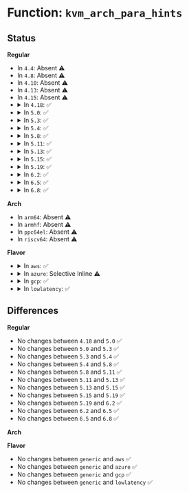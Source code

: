 # Function: <code>kvm_arch_para_hints</code>

## Status
<b>Regular</b>
<ul>
<li>
In <code>4.4</code>: Absent ⚠️
</li>
<li>
In <code>4.8</code>: Absent ⚠️
</li>
<li>
In <code>4.10</code>: Absent ⚠️
</li>
<li>
In <code>4.13</code>: Absent ⚠️
</li>
<li>
In <code>4.15</code>: Absent ⚠️
</li>
<li>
<details>
<summary>In <code>4.18</code>: ✅</summary>

```c
unsigned int kvm_arch_para_hints();
```

**Collision:** Unique Global

**Inline:** No

**Transformation:** False

**Instances:**

```
In arch/x86/kernel/kvm.c (ffffffff8106d3f0)
Location: arch/x86/kernel/kvm.c:617
Inline: False
Direct callers:
  - arch/x86/kernel/kvm.c:kvm_setup_pv_tlb_flush
  - arch/x86/kernel/kvm.c:kvm_guest_init
  - arch/x86/kernel/kvm.c:kvm_smp_prepare_cpus
  - arch/x86/kernel/kvm.c:kvm_spinlock_init
```
**Symbols:**

```
ffffffff8106d3f0-ffffffff8106d463: kvm_arch_para_hints (STB_GLOBAL)
```
</details>
</li>
<li>
<details>
<summary>In <code>5.0</code>: ✅</summary>

```c
unsigned int kvm_arch_para_hints();
```

**Collision:** Unique Global

**Inline:** No

**Transformation:** False

**Instances:**

```
In arch/x86/kernel/kvm.c (ffffffff810735c0)
Location: arch/x86/kernel/kvm.c:702
Inline: False
Direct callers:
  - arch/x86/kernel/kvm.c:kvm_setup_pv_tlb_flush
  - arch/x86/kernel/kvm.c:kvm_guest_init
  - arch/x86/kernel/kvm.c:kvm_smp_prepare_cpus
  - arch/x86/kernel/kvm.c:kvm_spinlock_init
```
**Symbols:**

```
ffffffff810735c0-ffffffff81073633: kvm_arch_para_hints (STB_GLOBAL)
```
</details>
</li>
<li>
<details>
<summary>In <code>5.3</code>: ✅</summary>

```c
unsigned int kvm_arch_para_hints();
```

**Collision:** Unique Global

**Inline:** No

**Transformation:** False

**Instances:**

```
In arch/x86/kernel/kvm.c (ffffffff81077130)
Location: arch/x86/kernel/kvm.c:704
Inline: False
Direct callers:
  - arch/x86/kernel/kvm.c:kvm_setup_pv_tlb_flush
  - arch/x86/kernel/kvm.c:kvm_guest_init
  - arch/x86/kernel/kvm.c:kvm_guest_init
  - arch/x86/kernel/kvm.c:kvm_smp_prepare_cpus
  - arch/x86/kernel/kvm.c:kvm_spinlock_init
```
**Symbols:**

```
ffffffff81077130-ffffffff810771a3: kvm_arch_para_hints (STB_GLOBAL)
```
</details>
</li>
<li>
<details>
<summary>In <code>5.4</code>: ✅</summary>

```c
unsigned int kvm_arch_para_hints();
```

**Collision:** Unique Global

**Inline:** No

**Transformation:** False

**Instances:**

```
In arch/x86/kernel/kvm.c (ffffffff81077730)
Location: arch/x86/kernel/kvm.c:692
Inline: False
Direct callers:
  - arch/x86/kernel/kvm.c:kvm_setup_pv_tlb_flush
  - arch/x86/kernel/kvm.c:kvm_guest_init
  - arch/x86/kernel/kvm.c:kvm_guest_init
  - arch/x86/kernel/kvm.c:kvm_smp_prepare_cpus
  - arch/x86/kernel/kvm.c:kvm_spinlock_init
```
**Symbols:**

```
ffffffff81077730-ffffffff810777a3: kvm_arch_para_hints (STB_GLOBAL)
```
</details>
</li>
<li>
<details>
<summary>In <code>5.8</code>: ✅</summary>

```c
unsigned int kvm_arch_para_hints();
```

**Collision:** Unique Global

**Inline:** No

**Transformation:** False

**Instances:**

```
In arch/x86/kernel/kvm.c (ffffffff8107ea90)
Location: arch/x86/kernel/kvm.c:707
Inline: False
Direct callers:
  - arch/x86/kernel/kvm.c:kvm_guest_init
  - arch/x86/kernel/kvm.c:kvm_smp_prepare_cpus
  - arch/x86/kernel/kvm.c:pv_tlb_flush_supported
  - arch/x86/kernel/kvm.c:kvm_spinlock_init
```
**Symbols:**

```
ffffffff8107ea90-ffffffff8107eb01: kvm_arch_para_hints (STB_GLOBAL)
```
</details>
</li>
<li>
<details>
<summary>In <code>5.11</code>: ✅</summary>

```c
unsigned int kvm_arch_para_hints();
```

**Collision:** Unique Global

**Inline:** No

**Transformation:** False

**Instances:**

```
In arch/x86/kernel/kvm.c (ffffffff8107e6c0)
Location: arch/x86/kernel/kvm.c:724
Inline: False
Direct callers:
  - arch/x86/kernel/kvm.c:kvm_guest_init
  - arch/x86/kernel/kvm.c:pv_tlb_flush_supported
  - arch/x86/kernel/kvm.c:kvm_spinlock_init
```
**Symbols:**

```
ffffffff8107e6c0-ffffffff8107e731: kvm_arch_para_hints (STB_GLOBAL)
```
</details>
</li>
<li>
<details>
<summary>In <code>5.13</code>: ✅</summary>

```c
unsigned int kvm_arch_para_hints();
```

**Collision:** Unique Global

**Inline:** No

**Transformation:** False

**Instances:**

```
In arch/x86/kernel/kvm.c (ffffffff8107f730)
Location: arch/x86/kernel/kvm.c:784
Inline: False
Direct callers:
  - arch/x86/kernel/kvm.c:kvm_guest_init
  - arch/x86/kernel/kvm.c:pv_tlb_flush_supported
  - arch/x86/kernel/kvm.c:kvm_spinlock_init
```
**Symbols:**

```
ffffffff8107f730-ffffffff8107f7a1: kvm_arch_para_hints (STB_GLOBAL)
```
</details>
</li>
<li>
<details>
<summary>In <code>5.15</code>: ✅</summary>

```c
unsigned int kvm_arch_para_hints();
```

**Collision:** Unique Global

**Inline:** No

**Transformation:** False

**Instances:**

```
In arch/x86/kernel/kvm.c (ffffffff8108e4f0)
Location: arch/x86/kernel/kvm.c:787
Inline: False
Direct callers:
  - arch/x86/kernel/kvm.c:kvm_guest_init
  - arch/x86/kernel/kvm.c:pv_tlb_flush_supported
  - arch/x86/kernel/kvm.c:kvm_spinlock_init
```
**Symbols:**

```
ffffffff8108e4f0-ffffffff8108e561: kvm_arch_para_hints (STB_GLOBAL)
```
</details>
</li>
<li>
<details>
<summary>In <code>5.19</code>: ✅</summary>

```c
unsigned int kvm_arch_para_hints();
```

**Collision:** Unique Global

**Inline:** No

**Transformation:** False

**Instances:**

```
In arch/x86/kernel/kvm.c (ffffffff8109f370)
Location: arch/x86/kernel/kvm.c:908
Inline: False
Direct callers:
  - arch/x86/kernel/kvm.c:kvm_guest_init
  - arch/x86/kernel/kvm.c:pv_tlb_flush_supported
  - arch/x86/kernel/kvm.c:kvm_spinlock_init
```
**Symbols:**

```
ffffffff8109f370-ffffffff8109f406: kvm_arch_para_hints (STB_GLOBAL)
```
</details>
</li>
<li>
<details>
<summary>In <code>6.2</code>: ✅</summary>

```c
unsigned int kvm_arch_para_hints();
```

**Collision:** Unique Global

**Inline:** No

**Transformation:** False

**Instances:**

```
In arch/x86/kernel/kvm.c (ffffffff810b69d0)
Location: arch/x86/kernel/kvm.c:901
Inline: False
Direct callers:
  - arch/x86/kernel/kvm.c:kvm_guest_init
  - arch/x86/kernel/kvm.c:pv_tlb_flush_supported
  - arch/x86/kernel/kvm.c:kvm_spinlock_init
```
**Symbols:**

```
ffffffff810b69d0-ffffffff810b6a66: kvm_arch_para_hints (STB_GLOBAL)
```
</details>
</li>
<li>
<details>
<summary>In <code>6.5</code>: ✅</summary>

```c
unsigned int kvm_arch_para_hints();
```

**Collision:** Unique Global

**Inline:** No

**Transformation:** False

**Instances:**

```
In arch/x86/kernel/kvm.c (ffffffff810b9b10)
Location: arch/x86/kernel/kvm.c:901
Inline: False
Direct callers:
  - arch/x86/kernel/kvm.c:kvm_guest_init
  - arch/x86/kernel/kvm.c:pv_tlb_flush_supported
  - arch/x86/kernel/kvm.c:kvm_spinlock_init
```
**Symbols:**

```
ffffffff810b9b10-ffffffff810b9ba6: kvm_arch_para_hints (STB_GLOBAL)
```
</details>
</li>
<li>
<details>
<summary>In <code>6.8</code>: ✅</summary>

```c
unsigned int kvm_arch_para_hints();
```

**Collision:** Unique Global

**Inline:** No

**Transformation:** False

**Instances:**

```
In arch/x86/kernel/kvm.c (ffffffff810c11b0)
Location: arch/x86/kernel/kvm.c:902
Inline: False
Direct callers:
  - arch/x86/kernel/kvm.c:kvm_guest_init
  - arch/x86/kernel/kvm.c:pv_tlb_flush_supported
  - arch/x86/kernel/kvm.c:kvm_spinlock_init
```
**Symbols:**

```
ffffffff810c11b0-ffffffff810c1246: kvm_arch_para_hints (STB_GLOBAL)
```
</details>
</li>
</ul>
<b>Arch</b>
<ul>
<li>
In <code>arm64</code>: Absent ⚠️
</li>
<li>
In <code>armhf</code>: Absent ⚠️
</li>
<li>
In <code>ppc64el</code>: Absent ⚠️
</li>
<li>
In <code>riscv64</code>: Absent ⚠️
</li>
</ul>
<b>Flavor</b>
<ul>
<li>
<details>
<summary>In <code>aws</code>: ✅</summary>

```c
unsigned int kvm_arch_para_hints();
```

**Collision:** Unique Global

**Inline:** No

**Transformation:** False

**Instances:**

```
In arch/x86/kernel/kvm.c (ffffffff81076730)
Location: arch/x86/kernel/kvm.c:692
Inline: False
Direct callers:
  - arch/x86/kernel/kvm.c:kvm_setup_pv_tlb_flush
  - arch/x86/kernel/kvm.c:kvm_guest_init
  - arch/x86/kernel/kvm.c:kvm_guest_init
  - arch/x86/kernel/kvm.c:kvm_smp_prepare_cpus
  - arch/x86/kernel/kvm.c:kvm_spinlock_init
```
**Symbols:**

```
ffffffff81076730-ffffffff810767a3: kvm_arch_para_hints (STB_GLOBAL)
```
</details>
</li>
<li>
<details>
<summary>In <code>azure</code>: Selective Inline ⚠️</summary>

```c
unsigned int kvm_arch_para_hints();
```

**Collision:** Unique Global

**Inline:** Selective

**Transformation:** False

**Instances:**

```
In arch/x86/kernel/kvm.c (ffffffff828a1dea)
Location: arch/x86/kernel/kvm.c:692
Inline: True
Inline callers:
  - arch/x86/kernel/kvm.c:kvm_setup_pv_tlb_flush
  - arch/x86/kernel/kvm.c:kvm_guest_init
  - arch/x86/kernel/kvm.c:kvm_guest_init
  - arch/x86/kernel/kvm.c:kvm_smp_prepare_cpus
  - arch/x86/kernel/kvm.c:kvm_spinlock_init
```
**Symbols:**

```
ffffffff810666a0-ffffffff810666d0: kvm_arch_para_hints (STB_GLOBAL)
```
</details>
</li>
<li>
<details>
<summary>In <code>gcp</code>: ✅</summary>

```c
unsigned int kvm_arch_para_hints();
```

**Collision:** Unique Global

**Inline:** No

**Transformation:** False

**Instances:**

```
In arch/x86/kernel/kvm.c (ffffffff810766e0)
Location: arch/x86/kernel/kvm.c:692
Inline: False
Direct callers:
  - arch/x86/kernel/kvm.c:kvm_setup_pv_tlb_flush
  - arch/x86/kernel/kvm.c:kvm_guest_init
  - arch/x86/kernel/kvm.c:kvm_guest_init
  - arch/x86/kernel/kvm.c:kvm_smp_prepare_cpus
  - arch/x86/kernel/kvm.c:kvm_spinlock_init
```
**Symbols:**

```
ffffffff810766e0-ffffffff81076753: kvm_arch_para_hints (STB_GLOBAL)
```
</details>
</li>
<li>
<details>
<summary>In <code>lowlatency</code>: ✅</summary>

```c
unsigned int kvm_arch_para_hints();
```

**Collision:** Unique Global

**Inline:** No

**Transformation:** False

**Instances:**

```
In arch/x86/kernel/kvm.c (ffffffff810788b0)
Location: arch/x86/kernel/kvm.c:692
Inline: False
Direct callers:
  - arch/x86/kernel/kvm.c:kvm_setup_pv_tlb_flush
  - arch/x86/kernel/kvm.c:kvm_guest_init
  - arch/x86/kernel/kvm.c:kvm_guest_init
  - arch/x86/kernel/kvm.c:kvm_smp_prepare_cpus
  - arch/x86/kernel/kvm.c:kvm_spinlock_init
```
**Symbols:**

```
ffffffff810788b0-ffffffff81078923: kvm_arch_para_hints (STB_GLOBAL)
```
</details>
</li>
</ul>

## Differences
<b>Regular</b>
<ul>
<li>
No changes between <code>4.18</code> and <code>5.0</code> ✅
</li>
<li>
No changes between <code>5.0</code> and <code>5.3</code> ✅
</li>
<li>
No changes between <code>5.3</code> and <code>5.4</code> ✅
</li>
<li>
No changes between <code>5.4</code> and <code>5.8</code> ✅
</li>
<li>
No changes between <code>5.8</code> and <code>5.11</code> ✅
</li>
<li>
No changes between <code>5.11</code> and <code>5.13</code> ✅
</li>
<li>
No changes between <code>5.13</code> and <code>5.15</code> ✅
</li>
<li>
No changes between <code>5.15</code> and <code>5.19</code> ✅
</li>
<li>
No changes between <code>5.19</code> and <code>6.2</code> ✅
</li>
<li>
No changes between <code>6.2</code> and <code>6.5</code> ✅
</li>
<li>
No changes between <code>6.5</code> and <code>6.8</code> ✅
</li>
</ul>
<b>Arch</b>
<ul>
</ul>
<b>Flavor</b>
<ul>
<li>
No changes between <code>generic</code> and <code>aws</code> ✅
</li>
<li>
No changes between <code>generic</code> and <code>azure</code> ✅
</li>
<li>
No changes between <code>generic</code> and <code>gcp</code> ✅
</li>
<li>
No changes between <code>generic</code> and <code>lowlatency</code> ✅
</li>
</ul>
